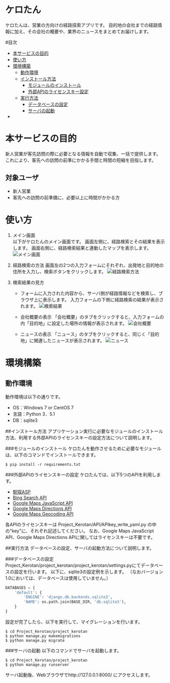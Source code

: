 # ケロたん
ケロたんは、営業の方向けの経路探索アプリです。
目的地の会社までの経路情報に加え、その会社の概要や、業界のニュースをまとめてお届けします。


#目次
- [本サービスの目的](#本サービスの目的)
- [使い方](#使い方)
- [環境構築](#環境構築)
	- [動作環境](#動作環境)
	- [インストール方法](#インストール方法)
		- [モジュールのインストール](#モジュールのインストール)
		- [外部APIのライセンスキー設定](#外部APIのライセンスキー設定)
	- [実行方法](#実行方法)
		- [データベースの設定](#データベースの設定)
		- [サーバの起動](#サーバの起動)
- [](#)


# 本サービスの目的
新人営業が客先訪問の際に必要となる情報を自動で収集、一括で提供します。
これにより、客先への訪問の前準にかかる手間と時間の短縮を目指します。

## 対象ユーザ
* 新人営業
* 客先への訪問の前準備に、必要以上に時間がかかる方


# 使い方
1. メイン画面  
以下がケロたんのメイン画面です。
画面左側に、経路検索とその結果を表示します。
画面右側に、経路検索結果と連動したマップを表示します。
![メイン画面](画像のパス)

1. 経路検索の方法
画面左の2つの入力フォームにそれぞれ、出発地と目的地の住所を入力し、検索ボタンをクリックします。
![経路検索方法](画像のパス)

1. 検索結果の見方
	* フォームに入力された内容から、サーバ側が経路情報などを検索し、ブラウザ上に表示します。
		入力フォームの下側に経路検索の結果が表示されます。
		![検索結果](画像のパス)

	* 会社概要の表示
	「会社概要」のタブをクリックすると、入力フォームの内「目的地」に設定した場所の情報が表示されます。
	![会社概要](画像のパス)

	* ニュースの表示
	「ニュース」のタブをクリックすると、同じく「目的地」に関連したニュースが表示されます。
	![ニュース](画像のパス)


# 環境構築
## 動作環境
動作環境は以下の通りです。
* OS：Windows 7 or CentOS 7
* 言語：Python 3．5.1
* DB：sqlite3


##インストール方法
アプリケーション実行に必要なモジュールのインストール方法、利用する外部APIのライセンスキーの設定方法について説明します。

###モジュールのインストール
ケロたんを動作させるために必要なモジュールは、以下のコマンドでインストールできます。
```shell
$ pip install -r requirements.txt
```

###外部APIのライセンスキーの設定
ケロたんでは、以下5つのAPIを利用します。
* [駅探ASP](http://go.ekitan.com/service/index.shtml#as1)
* [Bing Search API](https://datamarket.azure.com/dataset/bing/search)
* [Google Maps JavaScript API](https://developers.google.com/maps/documentation/javascript/?hl=ja)
* [Google Maps Directions API](https://developers.google.com/maps/documentation/directions/?hl=ja)
* [Google Maps Geocoding API](https://developers.google.com/maps/documentation/geocoding/intro?hl=ja)

各APIのライセンスキーは
Project_Kerotan/API/APIkey_write_yaml.py
の中の"key"に、それぞれ記述してください。
なお、Google Maps JavaScript API、Google Maps Directions APIに関してはライセンスキーは不要です。


##実行方法
データベースの設定、サーバの起動方法について説明します。

###データベースの設定
Project_Kerotan/project_kerotan/project_kerotan/settings.pyにてデータベースの設定を行います。
以下に、sqlite3の設定例を示します。
（なおバージョン1.0においては、データベースは使用していません。）
```python
DATABASES = {
    'default': {
        'ENGINE': 'django.db.backends.sqlite3',
        'NAME': os.path.join(BASE_DIR, 'db.sqlite3'),
    }
}
```
設定が完了したら、以下を実行して、マイグレーションを行います。
```
$ cd Project_Kerotan/project_kerotan
$ python manage.py makemigrations
$ python manage.py migrate
```


###サーバの起動
以下のコマンドでサーバを起動します。
```shell
$ cd Project_Kerotan/project_kerotan
$ python manage.py runserver
```
サーバ起動後、Webブラウザでhttp://127.0.0.1:8000/ にアクセスします。


